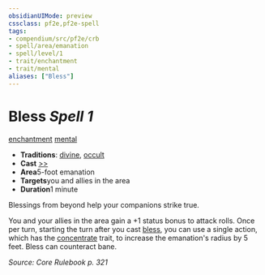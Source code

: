 ```yaml
---
obsidianUIMode: preview
cssclass: pf2e,pf2e-spell
tags:
- compendium/src/pf2e/crb
- spell/area/emanation
- spell/level/1
- trait/enchantment
- trait/mental
aliases: ["Bless"]
---
```

# Bless *Spell 1*   
[enchantment](../../rules/traits/enchantment.md)  [mental](../../rules/traits/mental.md)  

- **Traditions**: [divine](../../rules/traits/divine.md), [occult](../../rules/traits/occult.md)
- **Cast** [>>](../../rules/core-rulebook/chapter-9-playing-the-game.md#Actions "Two-Action") 
- **Area**5-foot emanation
- **Targets**you and allies in the area
- **Duration**1 minute

Blessings from beyond help your companions strike true.

You and your allies in the area gain a +1 status bonus to attack rolls. Once per turn, starting the turn after you cast [bless](), you can use a single action, which has the [concentrate](../../rules/traits/concentrate.md) trait, to increase the emanation's radius by 5 feet. Bless can counteract bane.

*Source: Core Rulebook p. 321*